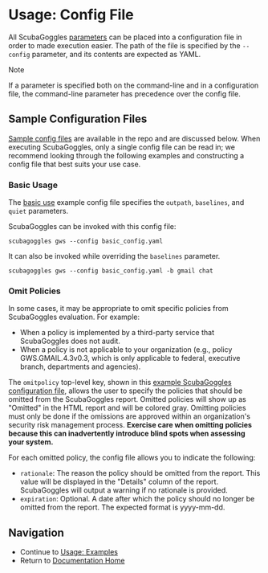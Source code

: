 
# Usage: Config File
All ScubaGoggles [parameters](/docs/usage/Parameters.md) can be placed into a configuration file in order to made execution easier. The path of the file is specified by the `--config` parameter, and its contents are expected as YAML.

> [!NOTE]
> If a parameter is specified both on the command-line and in a configuration file, the command-line parameter has precedence over the config file.

## Sample Configuration Files
[Sample config files](/sample-config-files) are available in the repo and are discussed below. When executing ScubaGoggles, only a single config file can be read in; we recommend looking through the following examples and constructing a config file that best suits your use case.

### Basic Usage
The [basic use](/sample-config-files/basic_config.yaml) example config file specifies the `outpath`, `baselines`, and `quiet` parameters.

ScubaGoggles can be invoked with this config file:
```
scubagoggles gws --config basic_config.yaml
```

It can also be invoked while overriding the `baselines` parameter.
```
scubagoggles gws --config basic_config.yaml -b gmail chat
```

### Omit Policies

In some cases, it may be appropriate to omit specific policies from ScubaGoggles evaluation. For example:
- When a policy is implemented by a third-party service that ScubaGoggles does not audit.
- When a policy is not applicable to your organization (e.g., policy GWS.GMAIL.4.3v0.3, which is only applicable to federal, executive branch, departments and agencies).

The `omitpolicy` top-level key, shown in this [example ScubaGoggles configuration file](/sample-config-files/omit_policies.yaml), allows the user to specify the policies that should be omitted from the ScubaGoggles report. Omitted policies will show up as "Omitted" in the HTML report and will be colored gray. Omitting policies must only be done if the omissions are approved within an organization's security risk management process. **Exercise care when omitting policies because this can inadvertently introduce blind spots when assessing your system.**

For each omitted policy, the config file allows you to indicate the following:
- `rationale`: The reason the policy should be omitted from the report. This value will be displayed in the "Details" column of the report. ScubaGoggles will output a warning if no rationale is provided.
- `expiration`: Optional. A date after which the policy should no longer be omitted from the report. The expected format is yyyy-mm-dd.


## Navigation
- Continue to [Usage: Examples](/docs/usage/Examples.md)
- Return to [Documentation Home](/README.md)
